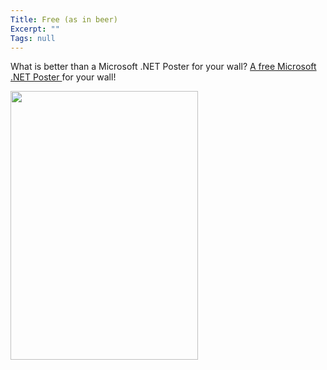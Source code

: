 ```yaml
---
Title: Free (as in beer)
Excerpt: ""
Tags: null
---
```

What is better than a Microsoft .NET Poster for your wall? <a href="http://www.gr.com/new/dotnetposterreg.asp">A free Microsoft .NET Poster </a>for your wall!

<img height=430 src="http://www.gr.com/images/netposter.gif" width=300 border=0/>
